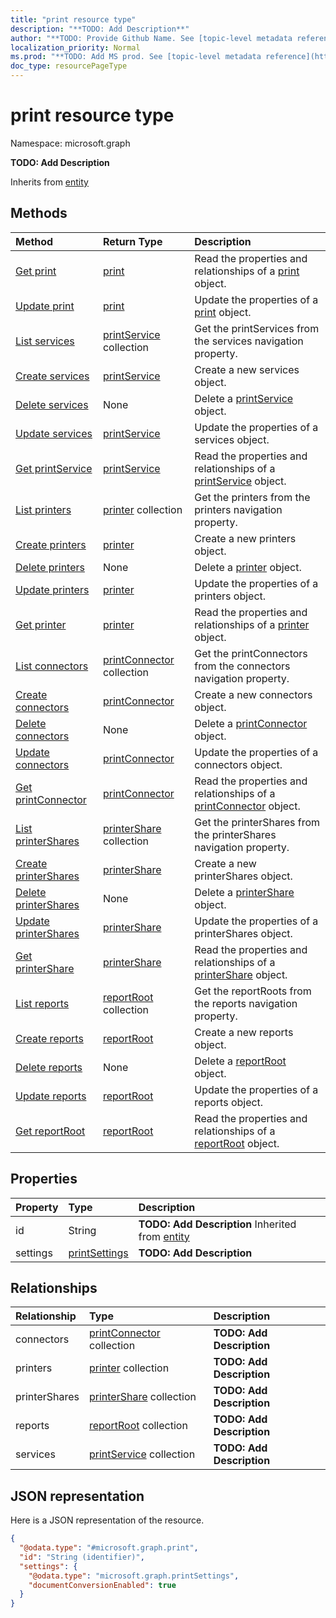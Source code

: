 ```yaml
---
title: "print resource type"
description: "**TODO: Add Description**"
author: "**TODO: Provide Github Name. See [topic-level metadata reference](https://msgo.azurewebsites.net/add/document/guidelines/metadata.html#topic-level-metadata)**"
localization_priority: Normal
ms.prod: "**TODO: Add MS prod. See [topic-level metadata reference](https://msgo.azurewebsites.net/add/document/guidelines/metadata.html#topic-level-metadata)**"
doc_type: resourcePageType
---
```


# print resource type


Namespace: microsoft.graph

**TODO: Add Description**


Inherits from [entity](../resources/entity.md)

## Methods
|Method|Return Type|Description|
|:---|:---|:---|
|[Get print](../api/print-get.md)|[print](../resources/print.md)|Read the properties and relationships of a [print](../resources/print.md) object.|
|[Update print](../api/print-update.md)|[print](../resources/print.md)|Update the properties of a [print](../resources/print.md) object.|
|[List services](../api/print-list-services.md)|[printService](../resources/printservice.md) collection|Get the printServices from the services navigation property.|
|[Create services](../api/print-post-services.md)|[printService](../resources/printservice.md)|Create a new services object.|
|[Delete services](../api/print-delete-services.md)|None|Delete a [printService](../resources/printservice.md) object.|
|[Update services](../api/print-update-services.md)|[printService](../resources/printservice.md)|Update the properties of a services object.|
|[Get printService](../api/printservice-get.md)|[printService](../resources/printservice.md)|Read the properties and relationships of a [printService](../resources/printservice.md) object.|
|[List printers](../api/print-list-printers.md)|[printer](../resources/printer.md) collection|Get the printers from the printers navigation property.|
|[Create printers](../api/print-post-printers.md)|[printer](../resources/printer.md)|Create a new printers object.|
|[Delete printers](../api/print-delete-printers.md)|None|Delete a [printer](../resources/printer.md) object.|
|[Update printers](../api/print-update-printers.md)|[printer](../resources/printer.md)|Update the properties of a printers object.|
|[Get printer](../api/printer-get.md)|[printer](../resources/printer.md)|Read the properties and relationships of a [printer](../resources/printer.md) object.|
|[List connectors](../api/print-list-connectors.md)|[printConnector](../resources/printconnector.md) collection|Get the printConnectors from the connectors navigation property.|
|[Create connectors](../api/print-post-connectors.md)|[printConnector](../resources/printconnector.md)|Create a new connectors object.|
|[Delete connectors](../api/print-delete-connectors.md)|None|Delete a [printConnector](../resources/printconnector.md) object.|
|[Update connectors](../api/print-update-connectors.md)|[printConnector](../resources/printconnector.md)|Update the properties of a connectors object.|
|[Get printConnector](../api/printconnector-get.md)|[printConnector](../resources/printconnector.md)|Read the properties and relationships of a [printConnector](../resources/printconnector.md) object.|
|[List printerShares](../api/print-list-printershares.md)|[printerShare](../resources/printershare.md) collection|Get the printerShares from the printerShares navigation property.|
|[Create printerShares](../api/print-post-printershares.md)|[printerShare](../resources/printershare.md)|Create a new printerShares object.|
|[Delete printerShares](../api/print-delete-printershares.md)|None|Delete a [printerShare](../resources/printershare.md) object.|
|[Update printerShares](../api/print-update-printershares.md)|[printerShare](../resources/printershare.md)|Update the properties of a printerShares object.|
|[Get printerShare](../api/printershare-get.md)|[printerShare](../resources/printershare.md)|Read the properties and relationships of a [printerShare](../resources/printershare.md) object.|
|[List reports](../api/print-list-reports.md)|[reportRoot](../resources/reportroot.md) collection|Get the reportRoots from the reports navigation property.|
|[Create reports](../api/print-post-reports.md)|[reportRoot](../resources/reportroot.md)|Create a new reports object.|
|[Delete reports](../api/print-delete-reports.md)|None|Delete a [reportRoot](../resources/reportroot.md) object.|
|[Update reports](../api/print-update-reports.md)|[reportRoot](../resources/reportroot.md)|Update the properties of a reports object.|
|[Get reportRoot](../api/reportroot-get.md)|[reportRoot](../resources/reportroot.md)|Read the properties and relationships of a [reportRoot](../resources/reportroot.md) object.|

## Properties
|Property|Type|Description|
|:---|:---|:---|
|id|String|**TODO: Add Description** Inherited from [entity](../resources/entity.md)|
|settings|[printSettings](../resources/printsettings.md)|**TODO: Add Description**|

## Relationships
|Relationship|Type|Description|
|:---|:---|:---|
|connectors|[printConnector](../resources/printconnector.md) collection|**TODO: Add Description**|
|printers|[printer](../resources/printer.md) collection|**TODO: Add Description**|
|printerShares|[printerShare](../resources/printershare.md) collection|**TODO: Add Description**|
|reports|[reportRoot](../resources/reportroot.md) collection|**TODO: Add Description**|
|services|[printService](../resources/printservice.md) collection|**TODO: Add Description**|

## JSON representation
Here is a JSON representation of the resource.
<!-- {
  "blockType": "resource",
  "keyProperty": "id",
  "@odata.type": "microsoft.graph.print",
  "baseType": "microsoft.graph.entity",
  "openType": false
}
-->
``` json
{
  "@odata.type": "#microsoft.graph.print",
  "id": "String (identifier)",
  "settings": {
    "@odata.type": "microsoft.graph.printSettings",
    "documentConversionEnabled": true
  }
}
```

